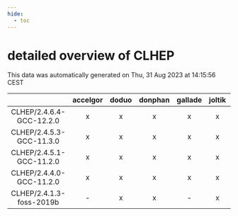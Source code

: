 ```yaml
---
hide:
  - toc
---
```


detailed overview of CLHEP
==========================


This data was automatically generated on Thu, 31 Aug 2023 at 14:15:56 CEST  

| |accelgor|doduo|donphan|gallade|joltik|skitty|swalot|victini|
| :---: | :---: | :---: | :---: | :---: | :---: | :---: | :---: | :---: |
|CLHEP/2.4.6.4-GCC-12.2.0|x|x|x|x|x|x|x|x|
|CLHEP/2.4.5.3-GCC-11.3.0|x|x|x|x|x|x|x|x|
|CLHEP/2.4.5.1-GCC-11.2.0|x|x|x|x|x|x|x|x|
|CLHEP/2.4.4.0-GCC-11.2.0|x|x|x|x|x|x|x|x|
|CLHEP/2.4.1.3-foss-2019b|-|x|x|-|x|x|-|x|
